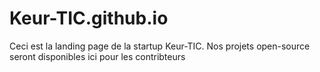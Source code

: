 # Keur-TIC.github.io
Ceci est la landing page de la startup Keur-TIC. Nos projets open-source seront disponibles ici pour les contribteurs
